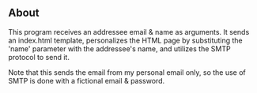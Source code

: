 ## About
This program receives an addressee email & name as arguments. It sends an index.html template, personalizes the HTML page by substituting the 'name' parameter with the addressee's name, and utilizes the SMTP protocol to send it. 

Note that this sends the email from my personal email only, so the use of SMTP is done with a fictional email & password.
